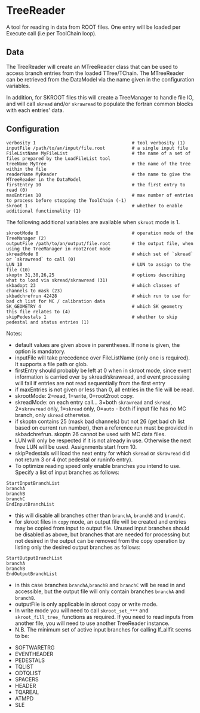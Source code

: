 # TreeReader

A tool for reading in data from ROOT files.
One entry will be loaded per Execute call (i.e per ToolChain loop).

## Data

The TreeReader will create an MTreeReader class that can be used to access branch entries from the loaded TTree/TChain. The MTreeReader can be retrieved from the DataModel via the name given in the configuration variables.

In addition, for SKROOT files this will create a TreeManager to handle file IO, and will call `skread` and/or `skrawread` to populate the fortran common blocks with each entries' data.

## Configuration
```
verbosity 1                                    # tool verbosity (1)
inputFile /path/to/an/input/file.root          # a single input file
FileListName MyFileList                        # the name of a set of files prepared by the LoadFileList tool
treeName MyTree                                # the name of the tree within the file
readerName MyReader                            # the name to give the MTreeReader in the DataModel
firstEntry 10                                  # the first entry to read (0)
maxEntries 10                                  # max number of entries to process before stopping the ToolChain (-1)
skroot 1                                       # whether to enable additional functionality (1)
```
The following additional variables are available when `skroot` mode is 1.
```
skrootMode 0                                   # operation mode of the TreeManager (2)
outputFile /path/to/an/output/file.root        # the output file, when using the TreeManager in root2root mode
skreadMode 0                                   # which set of `skread` or `skrawread` to call (0)
LUN 10                                         # LUN to assign to the file (10)
skoptn 31,30,26,25                             # options describing what to load via skread/skrawread (31)
skbadopt 23                                    # which classes of channels to mask (23)
skbadchrefrun 42428                            # which run to use for bad ch list for MC / calibration data
SK_GEOMETRY 4                                  # which SK geometry this file relates to (4)
skipPedestals 1                                # whether to skip pedestal and status entries (1)

```

Notes:
* default values are given above in parentheses. If none is given, the option is mandatory.
* inputFile will take precedence over FileListName (only one is required). It supports a file path or glob.
* firstEntry should probably be left at 0 when in skroot mode, since event information is carried over by skread/skrawread, and event processing will fail if entries are not read sequentially from the first entry
* if maxEntries is not given or less than 0, all entries in the file will be read.
* skrootMode: 2=read, 1=write, 0=root2root copy.
* skreadMode: on each entry call... 3=both `skrawread` and `skread`, 2=`skrawread` only, 1=`skread` only, 0=`auto` - both if input file has no MC branch, only `skread` otherwise.
* if skoptn contains 25 (mask bad channels) but not 26 (get bad ch list based on current run number), then a reference run must be provided in skbadchrefrun. skoptn 26 cannot be used with MC data files.
* LUN will only be respected if it is not already in use. Otherwise the next free LUN will be used. Assignments start from 10.
* skipPedestals will load the next entry for which `skread` or `skrawread` did not return 3 or 4 (not pedestal or runinfo entry).
* To optimize reading speed only enable branches you intend to use. Specify a list of input branches as follows:
```
StartInputBranchList
branchA
branchB
branchC
EndInputBranchList
```
* this will disable all branches other than `branchA`, `branchB` and `branchC`.
* for skroot files in `copy` mode, an output file will be created and entries may be copied from input to output file. Unused input branches should be disabled as above, but branches that are needed for processing but not desired in the output can be removed from the copy operation by listing only the desired output branches as follows:
```
StartOutputBranchList
branchA
branchB
EndOutputBranchList
```
* in this case branches `branchA`,`branchB` and `branchC` will be read in and accessible, but the output file will only contain branches `branchA` and `branchB`.
* outputFile is only applicable in skroot copy or write mode.
* In write mode you will need to call `skroot_set_***` and `skroot_fill_tree_` functions as required. If you need to read inputs from another file, you will need to use another TreeReader instance.
* N.B. The minimum set of active input branches for calling lf_allfit seems to be:
- SOFTWARETRG
- EVENTHEADER
- PEDESTALS
- TQLIST
- ODTQLIST
- SPACERS
- HEADER
- TQAREAL
- ATMPD
- SLE
